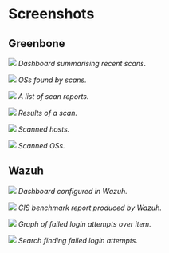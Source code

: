 # Screenshots

## Greenbone

![](Images/Screenshots/greenbone_scan_dashboard.png)
*Dashboard summarising recent scans.*

![](Images/Screenshots/greenbone_oses.png)
*OSs found by scans.*

![](Images/Screenshots/greenbone_report_list.png)
*A list of scan reports.*

![](Images/Screenshots/greenbone_scan_results.png)
*Results of a scan.*

![](Images/Screenshots/greenbone_scan_hosts.png)
*Scanned hosts.*

![](Images/Screenshots/greenbone_scan_oses.png)
*Scanned OSs.*

## Wazuh

![](Images/Screenshots/wazuh_failed_login_dashboard.png)
*Dashboard configured in Wazuh.*

![](Images/Screenshots/wazuh_cis_benchmark.png)
*CIS benchmark report produced by Wazuh.*

![](Images/Screenshots/wazuh_failed_login_graph.png)
*Graph of failed login attempts over item.*

![](Images/Screenshots/wazuh_failed_login.png)
*Search finding failed login attempts.*


